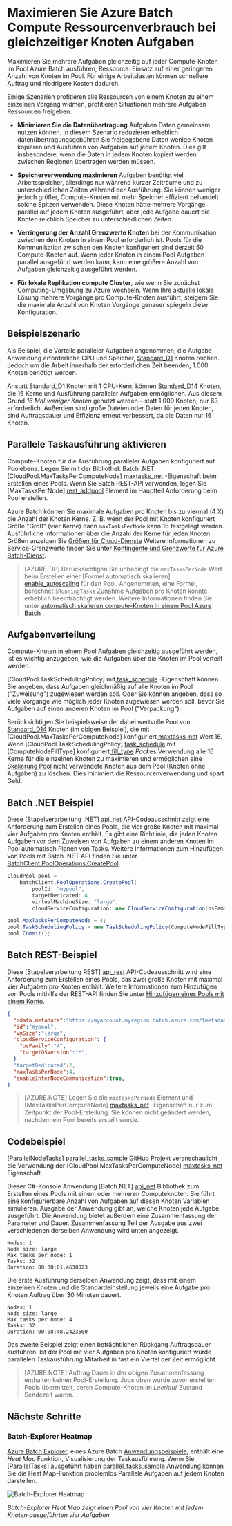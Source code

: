 <properties
    pageTitle="Maximierung der Batch Knoten mit parallelen Aufgaben | Microsoft Azure"
    description="Über weniger Compute-Knoten und Ausführen paralleler Aufgaben auf jedem Knoten in einem Pool Azure Batch erhöhen Sie Effizienz und geringere Kosten"
    services="batch"
    documentationCenter=".net"
    authors="mmacy"
    manager="timlt"
    editor="" />

<tags
    ms.service="batch"
    ms.devlang="multiple"
    ms.topic="article"
    ms.tgt_pltfrm="vm-windows"
    ms.workload="big-compute"
    ms.date="10/25/2016"
    ms.author="marsma" />

# <a name="maximize-azure-batch-compute-resource-usage-with-concurrent-node-tasks"></a>Maximieren Sie Azure Batch Compute Ressourcenverbrauch bei gleichzeitiger Knoten Aufgaben

Maximieren Sie mehrere Aufgaben gleichzeitig auf jeder Compute-Knoten im Pool Azure Batch ausführen, Ressource: Einsatz auf einer geringeren Anzahl von Knoten im Pool. Für einige Arbeitslasten können schnellere Auftrag und niedrigere Kosten dadurch.

Einige Szenarien profitieren alle Ressourcen von einem Knoten zu einem einzelnen Vorgang widmen, profitieren Situationen mehrere Aufgaben Ressourcen freigeben:

 - **Minimieren Sie die Datenübertragung** Aufgaben Daten gemeinsam nutzen können. In diesem Szenario reduzieren erheblich datenübertragungsgebühren Sie freigegebene Daten wenige Knoten kopieren und Ausführen von Aufgaben auf jedem Knoten. Dies gilt insbesondere, wenn die Daten in jedem Knoten kopiert werden zwischen Regionen übertragen werden müssen.

 - **Speicherverwendung maximieren** Aufgaben benötigt viel Arbeitsspeicher, allerdings nur während kurzer Zeiträume und zu unterschiedlichen Zeiten während der Ausführung. Sie können weniger jedoch größer, Compute-Knoten mit mehr Speicher effizient behandelt solche Spitzen verwenden. Diese Knoten hätte mehrere Vorgänge parallel auf jedem Knoten ausgeführt, aber jede Aufgabe dauert die Knoten reichlich Speicher zu unterschiedlichen Zeiten.

 - **Verringerung der Anzahl Grenzwerte Knoten** bei der Kommunikation zwischen den Knoten in einem Pool erforderlich ist. Pools für die Kommunikation zwischen den Knoten konfiguriert sind derzeit 50 Compute-Knoten auf. Wenn jeder Knoten in einem Pool Aufgaben parallel ausgeführt werden kann, kann eine größere Anzahl von Aufgaben gleichzeitig ausgeführt werden.

 - **Für lokale Replikation compute Cluster**, wie wenn Sie zunächst Computing-Umgebung zu Azure wechseln. Wenn Ihre aktuelle lokale Lösung mehrere Vorgänge pro Compute-Knoten ausführt, steigern Sie die maximale Anzahl von Knoten Vorgänge genauer spiegeln diese Konfiguration.

## <a name="example-scenario"></a>Beispielszenario

Als Beispiel, die Vorteile paralleler Aufgaben angenommen, die Aufgabe Anwendung erforderliche CPU und Speicher, [Standard\_D1](../cloud-services/cloud-services-sizes-specs.md#general-purpose-d) Knoten reichen. Jedoch um die Arbeit innerhalb der erforderlichen Zeit beenden, 1.000 Knoten benötigt werden.

Anstatt Standard\_D1 Knoten mit 1 CPU-Kern, können [Standard\_D14](../cloud-services/cloud-services-sizes-specs.md#memory-intensive-d) Knoten, die 16 Kerne und Ausführung paralleler Aufgaben ermöglichen. Aus diesem Grund *16 Mal weniger Knoten* genutzt werden – statt 1.000 Knoten, nur 63 erforderlich. Außerdem sind große Dateien oder Daten für jeden Knoten, sind Auftragsdauer und Effizienz erneut verbessert, da die Daten nur 16 Knoten.

## <a name="enable-parallel-task-execution"></a>Parallele Taskausführung aktivieren

Compute-Knoten für die Ausführung paralleler Aufgaben konfiguriert auf Poolebene. Legen Sie mit der Bibliothek Batch .NET [CloudPool.MaxTasksPerComputeNode] [ maxtasks_net] -Eigenschaft beim Erstellen eines Pools. Wenn Sie Batch REST-API verwenden, legen Sie [MaxTasksPerNode] [ rest_addpool] Element im Hauptteil Anforderung beim Pool erstellen.

Azure Batch können Sie maximale Aufgaben pro Knoten bis zu viermal (4 X) die Anzahl der Knoten Kerne. Z. B. wenn der Pool mit Knoten konfiguriert Größe "Groß" (vier Kerne) dann `maxTasksPerNode` kann 16 festgelegt werden. Ausführliche Informationen über die Anzahl der Kerne für jeden Knoten Größen anzeigen Sie [Größen für Cloud-Dienste](../cloud-services/cloud-services-sizes-specs.md) Weitere Informationen zu Service-Grenzwerte finden Sie unter [Kontingente und Grenzwerte für Azure Batch-Dienst](batch-quota-limit.md).

> [AZURE.TIP] Berücksichtigen Sie unbedingt die `maxTasksPerNode` Wert beim Erstellen einer [Formel automatisch skalieren] [ enable_autoscaling] für den Pool. Angenommen, eine Formel, berechnet `$RunningTasks` Zunahme Aufgaben pro Knoten könnte erheblich beeinträchtigt werden. Weitere Informationen finden Sie unter [automatisch skalieren compute-Knoten in einem Pool Azure Batch](batch-automatic-scaling.md) .

## <a name="distribution-of-tasks"></a>Aufgabenverteilung

Compute-Knoten in einem Pool Aufgaben gleichzeitig ausgeführt werden, ist es wichtig anzugeben, wie die Aufgaben über die Knoten im Pool verteilt werden.

[CloudPool.TaskSchedulingPolicy] mit[ task_schedule] -Eigenschaft können Sie angeben, dass Aufgaben gleichmäßig auf alle Knoten im Pool ("Zuweisung") zugewiesen werden soll. Oder Sie können angeben, dass so viele Vorgänge wie möglich jeder Knoten zugewiesen werden soll, bevor Sie Aufgaben auf einen anderen Knoten im Pool ("Verpackung").

Berücksichtigen Sie beispielsweise der dabei wertvolle Pool von [Standard\_D14](../cloud-services/cloud-services-sizes-specs.md#memory-intensive-d) Knoten (im obigen Beispiel), die mit [CloudPool.MaxTasksPerComputeNode] konfiguriert[ maxtasks_net] Wert 16. Wenn [CloudPool.TaskSchedulingPolicy] [ task_schedule] mit [ComputeNodeFillType] konfiguriert[ fill_type] *Pack*es Verwendung alle 16 Kerne für die einzelnen Knoten zu maximieren und ermöglichen eine [Skalierung Pool](batch-automatic-scaling.md) nicht verwendete Knoten aus dem Pool (Knoten ohne Aufgaben) zu löschen. Dies minimiert die Ressourcenverwendung und spart Geld.

## <a name="batch-net-example"></a>Batch .NET Beispiel

Diese [Stapelverarbeitung .NET] [ api_net] API-Codeausschnitt zeigt eine Anforderung zum Erstellen eines Pools, die vier große Knoten mit maximal vier Aufgaben pro Knoten enthält. Es gibt eine Richtlinie, die jeden Knoten Aufgaben vor dem Zuweisen von Aufgaben zu einem anderen Knoten im Pool automatisch Planen von Tasks. Weitere Informationen zum Hinzufügen von Pools mit Batch .NET API finden Sie unter [BatchClient.PoolOperations.CreatePool][poolcreate_net].

```csharp
CloudPool pool =
    batchClient.PoolOperations.CreatePool(
        poolId: "mypool",
        targetDedicated: 4
        virtualMachineSize: "large",
        cloudServiceConfiguration: new CloudServiceConfiguration(osFamily: "4"));

pool.MaxTasksPerComputeNode = 4;
pool.TaskSchedulingPolicy = new TaskSchedulingPolicy(ComputeNodeFillType.Pack);
pool.Commit();
```

## <a name="batch-rest-example"></a>Batch REST-Beispiel

Diese [Stapelverarbeitung REST] [ api_rest] API-Codeausschnitt wird eine Anforderung zum Erstellen eines Pools, das zwei große Knoten mit maximal vier Aufgaben pro Knoten enthält. Weitere Informationen zum Hinzufügen von Pools mithilfe der REST-API finden Sie unter [Hinzufügen eines Pools mit einem Konto][rest_addpool].

```json
{
  "odata.metadata":"https://myaccount.myregion.batch.azure.com/$metadata#pools/@Element",
  "id":"mypool",
  "vmSize":"large",
  "cloudServiceConfiguration": {
    "osFamily":"4",
    "targetOSVersion":"*",
  }
  "targetDedicated":2,
  "maxTasksPerNode":4,
  "enableInterNodeCommunication":true,
}
```

> [AZURE.NOTE] Legen Sie die `maxTasksPerNode` Element und [MaxTasksPerComputeNode] [ maxtasks_net] -Eigenschaft nur zum Zeitpunkt der Pool-Erstellung. Sie können nicht geändert werden, nachdem ein Pool bereits erstellt wurde.

## <a name="code-sample"></a>Codebeispiel

[ParallelNodeTasks] [ parallel_tasks_sample] GitHub Projekt veranschaulicht die Verwendung der [CloudPool.MaxTasksPerComputeNode] [ maxtasks_net] Eigenschaft.

Dieser C#-Konsole Anwendung [Batch.NET] [ api_net] Bibliothek zum Erstellen eines Pools mit einem oder mehreren Computeknoten. Sie führt eine konfigurierbare Anzahl von Aufgaben auf diesen Knoten Variablen simulieren. Ausgabe der Anwendung gibt an, welche Knoten jede Aufgabe ausgeführt. Die Anwendung bietet außerdem eine Zusammenfassung der Parameter und Dauer. Zusammenfassung Teil der Ausgabe aus zwei verschiedenen derselben Anwendung wird unten angezeigt.

```
Nodes: 1
Node size: large
Max tasks per node: 1
Tasks: 32
Duration: 00:30:01.4638023
```

Die erste Ausführung derselben Anwendung zeigt, dass mit einem einzelnen Knoten und die Standardeinstellung jeweils eine Aufgabe pro Knoten Auftrag über 30 Minuten dauert.

```
Nodes: 1
Node size: large
Max tasks per node: 4
Tasks: 32
Duration: 00:08:48.2423500
```

Das zweite Beispiel zeigt einen beträchtlichen Rückgang Auftragsdauer ausführen. Ist der Pool mit vier Aufgaben pro Knoten konfiguriert wurde parallelen Taskausführung Mitarbeit in fast ein Viertel der Zeit ermöglicht.

> [AZURE.NOTE] Auftrag Dauer in der obigen Zusammenfassung enthalten keinen Pool-Erstellung. Jobs oben wurde zuvor erstellten Pools übermittelt, deren Compute-Knoten im *Leerlauf* Zustand Sendezeit waren.

## <a name="next-steps"></a>Nächste Schritte

### <a name="batch-explorer-heat-map"></a>Batch-Explorer Heatmap

[Azure Batch Explorer][batch_explorer], eines Azure Batch [Anwendungsbeispiele][github_samples], enthält eine *Heat Map* Funktion, Visualisierung der Taskausführung. Wenn Sie [ParallelTasks] ausgeführt haben[ parallel_tasks_sample] Anwendung können Sie die Heat Map-Funktion problemlos Parallele Aufgaben auf jedem Knoten darstellen.

![Batch-Explorer Heatmap][1]

*Batch-Explorer Heat Map zeigt einen Pool von vier Knoten mit jedem Knoten ausgeführten vier Aufgaben*

[api_net]: http://msdn.microsoft.com/library/azure/mt348682.aspx
[api_rest]: http://msdn.microsoft.com/library/azure/dn820158.aspx
[batch_explorer]: https://github.com/Azure/azure-batch-samples/tree/master/CSharp/BatchExplorer
[cloudpool]: https://msdn.microsoft.com/library/azure/microsoft.azure.batch.cloudpool.aspx
[enable_autoscaling]: https://msdn.microsoft.com/library/azure/dn820173.aspx
[fill_type]: https://msdn.microsoft.com/library/microsoft.azure.batch.common.computenodefilltype.aspx
[github_samples]: https://github.com/Azure/azure-batch-samples
[maxtasks_net]: http://msdn.microsoft.com/library/azure/microsoft.azure.batch.cloudpool.maxtaskspercomputenode.aspx
[rest_addpool]: https://msdn.microsoft.com/library/azure/dn820174.aspx
[parallel_tasks_sample]: https://github.com/Azure/azure-batch-samples/tree/master/CSharp/ArticleProjects/ParallelTasks
[poolcreate_net]: https://msdn.microsoft.com/library/azure/microsoft.azure.batch.pooloperations.createpool.aspx
[task_schedule]: https://msdn.microsoft.com/library/microsoft.azure.batch.cloudpool.taskschedulingpolicy.aspx

[1]: ./media/batch-parallel-node-tasks\heat_map.png
